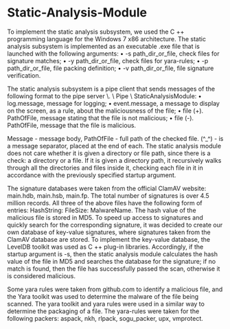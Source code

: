 # Static-Analysis-Module
To implement the static analysis subsystem, we used the C ++ programming language for the Windows 7 x86 architecture. The static analysis subsystem is implemented as an executable .exe file that is launched with the following arguments:
• -s path_dir_or_file, check files for signature matches;
• -y path_dir_or_file, check files for yara-rules;
• -p path_dir_or_file, file packing definition;
• -v path_dir_or_file, file signature verification.

The static analysis subsystem is a pipe client that sends messages of the following format to the pipe server \\. \ Pipe \ StaticAnalysisModule:
• log.message, message for logging;
• event.message, a message to display on the screen, as a rule, about the maliciousness of the file;
• file (+). PathOfFile, message stating that the file is not malicious;
• file (-). PathOfFile, message that the file is malicious.

Message - message body, PathOfFile - full path of the checked file. (^_^) - is a message separator, placed at the end of each.
The static analysis module does not care whether it is given a directory or file path, since there is a check: a directory or a file. If it is given a directory path, it recursively walks through all the directories and files inside it, checking each file in it in accordance with the previously specified startup argument.

The signature databases were taken from the official ClamAV website: main.hdb, main.hsb, main.fp. The total number of signatures is over 4.5 million records. All three of the above files have the following form of entries: HashString: FileSize: MalwareName. The hash value of the malicious file is stored in MD5. To speed up access to signatures and quickly search for the corresponding signature, it was decided to create our own database of key-value signatures, where signatures taken from the ClamAV database are stored. To implement the key-value database, the LevelDB toolkit was used as C ++ plug-in libraries. Accordingly, if the startup argument is -s, then the static analysis module calculates the hash value of the file in MD5 and searches the database for the signature; if no match is found, then the file has successfully passed the scan, otherwise it is considered malicious.

Some yara rules were taken from github.com to identify a malicious file, and the Yara toolkit was used to determine the malware of the file being scanned. The yara toolkit and yara rules were used in a similar way to determine the packaging of a file. The yara-rules were taken for the following packers: aspack, nkh, rlpack, sogu_packer, upx, vmprotect.
